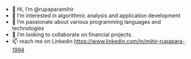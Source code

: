- 👋 Hi, I’m @rupaparamihir
- 👀 I’m interested in algorithmic analysis and application development
- 🌱 I’m passionate about various programming languages and technologies
-  💞️ I’m looking to collaborate on financial projects.
- 📫 reach me on Linkedin https://www.linkedin.com/in/mihir-rupapara-1994
